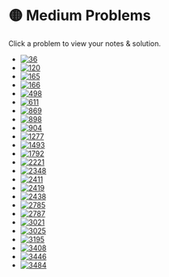# 🟡 Medium Problems

Click a problem to view your notes & solution.

- [![36](https://img.shields.io/badge/36-Valid_Sudoku-yellow)](/problems/36.md)
- [![120](https://img.shields.io/badge/120-Triangle-yellow)](/problems/120.md)
- [![165](https://img.shields.io/badge/165-Compare_Version_Numbers-yellow)](/problems/165.md) 
- [![166](https://img.shields.io/badge/166-Fraction_to_Recurring_Decimal-yellow)](/problems/166.md) 
- [![498](https://img.shields.io/badge/498-Diagonal_Traverse-yellow)](/problems/498.md)
- [![611](https://img.shields.io/badge/611-Valid_Triangle_Number-yellow)](/problems/611.md)
- [![869](https://img.shields.io/badge/869-Reordered_Power_of_2-yellow)](/problems/869.md)
- [![898](https://img.shields.io/badge/898-Bitwise_ORs_of_Subarrays-yellow)](/problems/898.md)
- [![904](https://img.shields.io/badge/904-Fruit_Into_Baskets-yellow)](/problems/904.md)   
- [![1277](https://img.shields.io/badge/1277-Count_Square_Submatrices_with_All_Ones-yellow)](/problems/1277.md) 
- [![1493](https://img.shields.io/badge/1493-Longest_Subarray_of_1's_After_Deleting_One_Element-yellow)](/problems/1493.md)
- [![1792](https://img.shields.io/badge/1792-Maximum_Average_Pass_Ratio-yellow)](/problems/1792.md)
- [![2221](https://img.shields.io/badge/2221-Find_Triangular_Sum_of_an_Array-yellow)](/problems/2221.md) 
- [![2348](https://img.shields.io/badge/2348-Number_of_Zero_Filled_Subarrays-yellow)](/problems/2348.md)
- [![2411](https://img.shields.io/badge/2411-Smallest_Subarrays_With_Maximum_Bitwise_OR-yellow)](/problems/2411.md)
- [![2419](https://img.shields.io/badge/2419-longest_subarray_with_maximum_bitwise_and-yellow)](/problems/2419.md)
- [![2438](https://img.shields.io/badge/2438-Range_Product_Queries_of_Powers-yellow)](/problems/2438.md)
- [![2785](https://img.shields.io/badge/2785-Sort_Vowels_in_a_String-yellow)](/problems/2785.md) 
- [![2787](https://img.shields.io/badge/2787-Ways_to_Express_an_Integer_as_Sum_of_Powers-yellow)](/problems/2787.md) 
- [![3021](https://img.shields.io/badge/3021-Alice_and_Bob_Playing_Flower_Game-yellow)](/problems/3021.md) 
- [![3025](https://img.shields.io/badge/3025-Find_the_Number_of_Ways_to_Place_People_I-yellow)](/problems/3025.md) 
- [![3195](https://img.shields.io/badge/3195-Find_the_Minimum_Area_to_Cover_All_Ones_I-yellow)](/problems/3195.md)
- [![3408](https://img.shields.io/badge/3408-Design_Task_Manager-yellow)](/problems/3408.md)
- [![3446](https://img.shields.io/badge/3446-Sort_Matrix_by_Diagonals-yellow)](/problems/3446.md)
- [![3484](https://img.shields.io/badge/3484-Design_Spreadsheet-yellow)](/problems/3484.md)  


